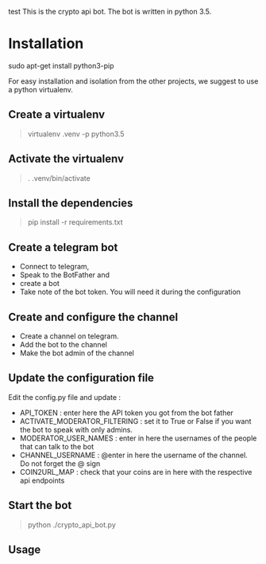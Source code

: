 test This is the crypto api bot.
The bot is written in python 3.5.


# Installation

sudo apt-get install python3-pip

For easy installation and isolation from the other projects, we suggest to use a python virtualenv.

## Create a virtualenv

> virtualenv .venv -p python3.5

## Activate the virtualenv

> . .venv/bin/activate

## Install the dependencies 

> pip install -r requirements.txt

## Create a telegram bot

- Connect to telegram, 
- Speak to the BotFather and 
- create a bot
- Take note of the bot token. You will need it during the configuration


## Create and configure the channel

- Create a channel on telegram.
- Add the bot to the channel
- Make the bot admin of the channel

## Update the configuration file

Edit the config.py file and update :

- API_TOKEN : enter here the API token you got from the bot father
- ACTIVATE_MODERATOR_FILTERING : set it to True or False if you want the bot to speak with only admins.
- MODERATOR_USER_NAMES : enter in here the usernames of the people that can talk to the bot
- CHANNEL_USERNAME : @enter in here the username of the channel. Do not forget the @ sign
- COIN2URL_MAP : check that your coins are in here with the respective api endpoints

## Start the bot

> python ./crypto_api_bot.py

## Usage 


